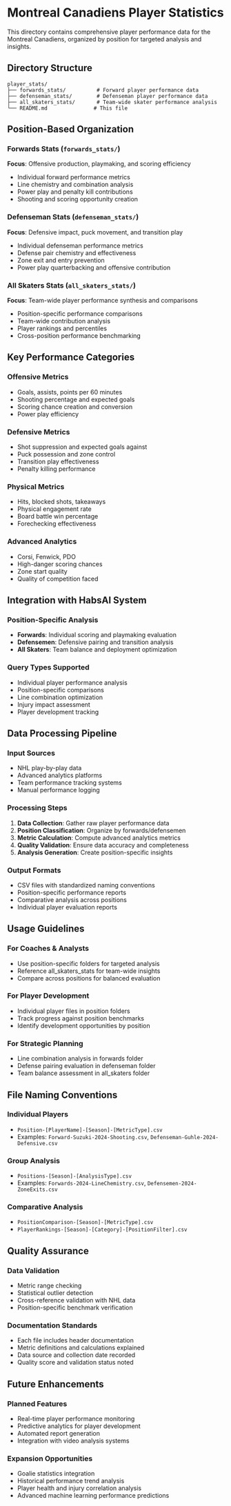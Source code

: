 # Montreal Canadiens Player Statistics

This directory contains comprehensive player performance data for the Montreal Canadiens, organized by position for targeted analysis and insights.

## Directory Structure

```
player_stats/
├── forwards_stats/          # Forward player performance data
├── defenseman_stats/        # Defenseman player performance data
├── all_skaters_stats/       # Team-wide skater performance analysis
└── README.md               # This file
```

## Position-Based Organization

### Forwards Stats (`forwards_stats/`)
**Focus**: Offensive production, playmaking, and scoring efficiency
- Individual forward performance metrics
- Line chemistry and combination analysis
- Power play and penalty kill contributions
- Shooting and scoring opportunity creation

### Defenseman Stats (`defenseman_stats/`)
**Focus**: Defensive impact, puck movement, and transition play
- Individual defenseman performance metrics
- Defense pair chemistry and effectiveness
- Zone exit and entry prevention
- Power play quarterbacking and offensive contribution

### All Skaters Stats (`all_skaters_stats/`)
**Focus**: Team-wide player performance synthesis and comparisons
- Position-specific performance comparisons
- Team-wide contribution analysis
- Player rankings and percentiles
- Cross-position performance benchmarking

## Key Performance Categories

### Offensive Metrics
- Goals, assists, points per 60 minutes
- Shooting percentage and expected goals
- Scoring chance creation and conversion
- Power play efficiency

### Defensive Metrics
- Shot suppression and expected goals against
- Puck possession and zone control
- Transition play effectiveness
- Penalty killing performance

### Physical Metrics
- Hits, blocked shots, takeaways
- Physical engagement rate
- Board battle win percentage
- Forechecking effectiveness

### Advanced Analytics
- Corsi, Fenwick, PDO
- High-danger scoring chances
- Zone start quality
- Quality of competition faced

## Integration with HabsAI System

### Position-Specific Analysis
- **Forwards**: Individual scoring and playmaking evaluation
- **Defensemen**: Defensive pairing and transition analysis
- **All Skaters**: Team balance and deployment optimization

### Query Types Supported
- Individual player performance analysis
- Position-specific comparisons
- Line combination optimization
- Injury impact assessment
- Player development tracking

## Data Processing Pipeline

### Input Sources
- NHL play-by-play data
- Advanced analytics platforms
- Team performance tracking systems
- Manual performance logging

### Processing Steps
1. **Data Collection**: Gather raw player performance data
2. **Position Classification**: Organize by forwards/defensemen
3. **Metric Calculation**: Compute advanced analytics metrics
4. **Quality Validation**: Ensure data accuracy and completeness
5. **Analysis Generation**: Create position-specific insights

### Output Formats
- CSV files with standardized naming conventions
- Position-specific performance reports
- Comparative analysis across positions
- Individual player evaluation reports

## Usage Guidelines

### For Coaches & Analysts
- Use position-specific folders for targeted analysis
- Reference all_skaters_stats for team-wide insights
- Compare across positions for balanced evaluation

### For Player Development
- Individual player files in position folders
- Track progress against position benchmarks
- Identify development opportunities by position

### For Strategic Planning
- Line combination analysis in forwards folder
- Defense pairing evaluation in defenseman folder
- Team balance assessment in all_skaters folder

## File Naming Conventions

### Individual Players
- `Position-[PlayerName]-[Season]-[MetricType].csv`
- Examples: `Forward-Suzuki-2024-Shooting.csv`, `Defenseman-Guhle-2024-Defensive.csv`

### Group Analysis
- `Positions-[Season]-[AnalysisType].csv`
- Examples: `Forwards-2024-LineChemistry.csv`, `Defensemen-2024-ZoneExits.csv`

### Comparative Analysis
- `PositionComparison-[Season]-[MetricType].csv`
- `PlayerRankings-[Season]-[Category]-[PositionFilter].csv`

## Quality Assurance

### Data Validation
- Metric range checking
- Statistical outlier detection
- Cross-reference validation with NHL data
- Position-specific benchmark verification

### Documentation Standards
- Each file includes header documentation
- Metric definitions and calculations explained
- Data source and collection date recorded
- Quality score and validation status noted

## Future Enhancements

### Planned Features
- Real-time player performance monitoring
- Predictive analytics for player development
- Automated report generation
- Integration with video analysis systems

### Expansion Opportunities
- Goalie statistics integration
- Historical performance trend analysis
- Player health and injury correlation analysis
- Advanced machine learning performance predictions
